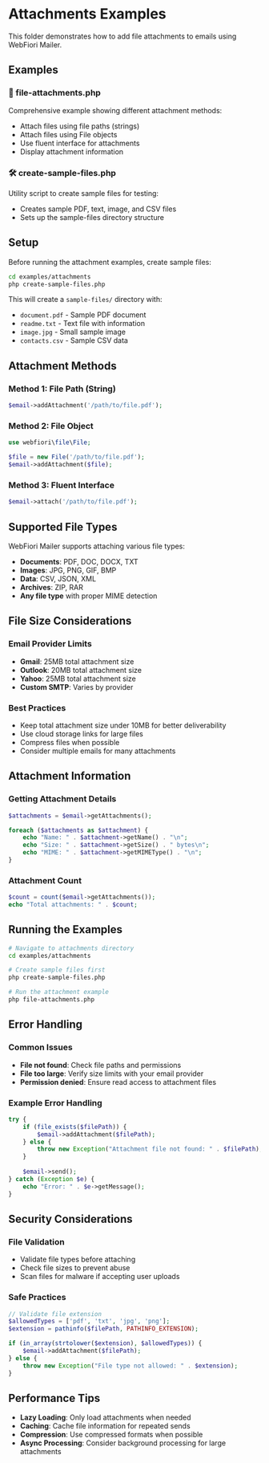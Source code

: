 # Attachments Examples

This folder demonstrates how to add file attachments to emails using WebFiori Mailer.

## Examples

### 📎 file-attachments.php
Comprehensive example showing different attachment methods:
- Attach files using file paths (strings)
- Attach files using File objects
- Use fluent interface for attachments
- Display attachment information

### 🛠️ create-sample-files.php
Utility script to create sample files for testing:
- Creates sample PDF, text, image, and CSV files
- Sets up the sample-files directory structure

## Setup

Before running the attachment examples, create sample files:

```bash
cd examples/attachments
php create-sample-files.php
```

This will create a `sample-files/` directory with:
- `document.pdf` - Sample PDF document
- `readme.txt` - Text file with information
- `image.jpg` - Small sample image
- `contacts.csv` - Sample CSV data

## Attachment Methods

### Method 1: File Path (String)
```php
$email->addAttachment('/path/to/file.pdf');
```

### Method 2: File Object
```php
use webfiori\file\File;

$file = new File('/path/to/file.pdf');
$email->addAttachment($file);
```

### Method 3: Fluent Interface
```php
$email->attach('/path/to/file.pdf');
```

## Supported File Types

WebFiori Mailer supports attaching various file types:
- **Documents**: PDF, DOC, DOCX, TXT
- **Images**: JPG, PNG, GIF, BMP
- **Data**: CSV, JSON, XML
- **Archives**: ZIP, RAR
- **Any file type** with proper MIME detection

## File Size Considerations

### Email Provider Limits
- **Gmail**: 25MB total attachment size
- **Outlook**: 20MB total attachment size
- **Yahoo**: 25MB total attachment size
- **Custom SMTP**: Varies by provider

### Best Practices
- Keep total attachment size under 10MB for better deliverability
- Use cloud storage links for large files
- Compress files when possible
- Consider multiple emails for many attachments

## Attachment Information

### Getting Attachment Details
```php
$attachments = $email->getAttachments();

foreach ($attachments as $attachment) {
    echo "Name: " . $attachment->getName() . "\n";
    echo "Size: " . $attachment->getSize() . " bytes\n";
    echo "MIME: " . $attachment->getMIMEType() . "\n";
}
```

### Attachment Count
```php
$count = count($email->getAttachments());
echo "Total attachments: " . $count;
```

## Running the Examples

```bash
# Navigate to attachments directory
cd examples/attachments

# Create sample files first
php create-sample-files.php

# Run the attachment example
php file-attachments.php
```

## Error Handling

### Common Issues
- **File not found**: Check file paths and permissions
- **File too large**: Verify size limits with your email provider
- **Permission denied**: Ensure read access to attachment files

### Example Error Handling
```php
try {
    if (file_exists($filePath)) {
        $email->addAttachment($filePath);
    } else {
        throw new Exception("Attachment file not found: " . $filePath);
    }
    
    $email->send();
} catch (Exception $e) {
    echo "Error: " . $e->getMessage();
}
```

## Security Considerations

### File Validation
- Validate file types before attaching
- Check file sizes to prevent abuse
- Scan files for malware if accepting user uploads

### Safe Practices
```php
// Validate file extension
$allowedTypes = ['pdf', 'txt', 'jpg', 'png'];
$extension = pathinfo($filePath, PATHINFO_EXTENSION);

if (in_array(strtolower($extension), $allowedTypes)) {
    $email->addAttachment($filePath);
} else {
    throw new Exception("File type not allowed: " . $extension);
}
```

## Performance Tips

- **Lazy Loading**: Only load attachments when needed
- **Caching**: Cache file information for repeated sends
- **Compression**: Use compressed formats when possible
- **Async Processing**: Consider background processing for large attachments
